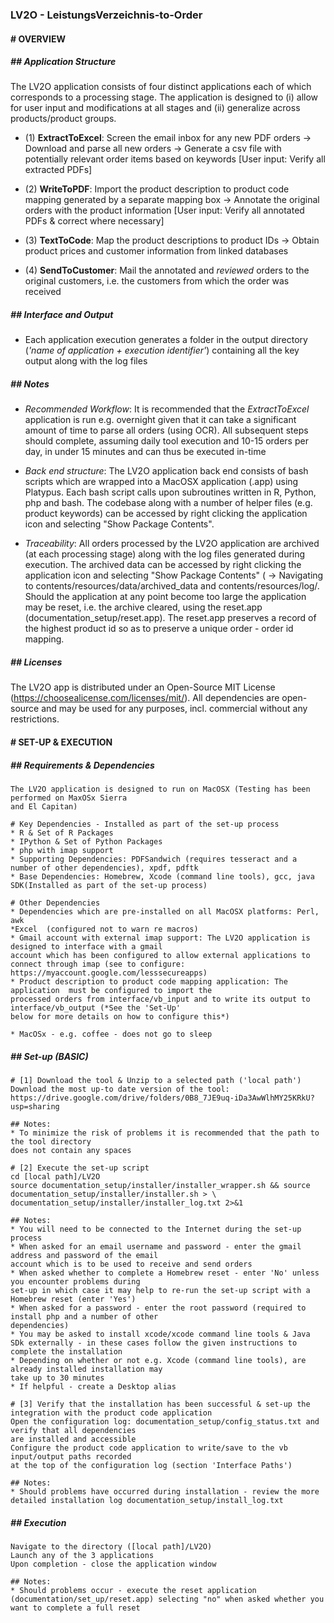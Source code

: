 ### **LV2O - LeistungsVerzeichnis-to-Order** 

#### # OVERVIEW

##### **## Application Structure**  

The LV2O application consists of four distinct applications each of which corresponds to a processing stage. The application is designed 
to (i) allow for user input and modifications at all stages and (ii) generalize across products/product groups.

* (1) **ExtractToExcel**: Screen the email inbox for any new PDF orders -> Download and parse all new orders 
-> Generate a csv file with potentially relevant order items based on keywords [User input: 
Verify all extracted PDFs]

* (2) **WriteToPDF**: Import the product description to product code mapping generated by a separate 
mapping box -> Annotate the original orders with the product information [User input: 
Verify all annotated PDFs & correct where necessary]

* (3) **TextToCode**: Map the product descriptions to product IDs -> Obtain product prices and customer information from linked databases

* (4) **SendToCustomer**: Mail the annotated and *reviewed* orders to the original customers, i.e. 
the customers from which the order was received


##### **## Interface and Output**  

- Each application execution generates a folder in the output directory (*'name of application + 
execution identifier'*) containing all the key output along with the log files


##### **## Notes** 

- *Recommended Workflow*: It is recommended that the *ExtractToExcel* application is run e.g. 
overnight given that it can take a significant amount of time to parse all orders (using OCR). 
All subsequent steps should complete, assuming daily tool execution and 10-15 orders per day, in 
under 15 minutes and can thus be executed in-time

- *Back end structure*: The LV2O application back end consists of bash scripts which are wrapped into
a MacOSX application (.app) using Platypus. Each bash script calls upon subroutines written in R, 
Python, php and bash. The codebase along with a number of helper files (e.g. product keywords) 
can be accessed by right clicking the application icon and selecting "Show Package Contents". 

- *Traceability*: All orders processed by the LV2O application are archived (at each processing stage) 
along with the log files generated during execution. The archived data can be accessed by right 
clicking the application icon and selecting "Show Package Contents" 
( -> Navigating to contents/resources/data/archived_data and contents/resources/log/. 
Should the application at any point become too large the application may be reset, i.e. the 
archive cleared, using the reset.app (documentation_setup/reset.app). The reset.app preserves a 
record of the highest product id so as to preserve a unique order - order id mapping. 

##### **## Licenses**  

The LV2O app is distributed under an Open-Source MIT License (https://choosealicense.com/licenses/mit/). All dependencies are open-source and 
may be used for any purposes, incl. commercial without any restrictions. 

#### # SET-UP & EXECUTION

##### **## Requirements & Dependencies**  

````
The LV2O application is designed to run on MacOSX (Testing has been performed on MaxOSx Sierra 
and El Capitan)

# Key Dependencies - Installed as part of the set-up process
* R & Set of R Packages 
* IPython & Set of Python Packages 
* php with imap support 
* Supporting Dependencies: PDFSandwich (requires tesseract and a number of other dependencies), xpdf, pdftk 
* Base Dependencies: Homebrew, Xcode (command line tools), gcc, java SDK(Installed as part of the set-up process)

# Other Dependencies
* Dependencies which are pre-installed on all MacOSX platforms: Perl, awk
*Excel  (configured not to warn re macros)
* Gmail account with external imap support: The LV2O application is designed to interface with a gmail 
account which has been configured to allow external applications to connect through imap (see to configure: 
https://myaccount.google.com/lesssecureapps)
* Product description to product code mapping application: The application  must be configured to import the 
processed orders from interface/vb_input and to write its output to interface/vb_output (*See the 'Set-Up' 
below for more details on how to configure this*)

* MacOSx - e.g. coffee - does not go to sleep
````

##### **## Set-up (BASIC)**  

````
# [1] Download the tool & Unzip to a selected path ('local path')
Download the most up-to date version of the tool: 
https://drive.google.com/drive/folders/0B8_7JE9uq-iDa3AwWlhMY25KRkU?usp=sharing

## Notes:
* To minimize the risk of problems it is recommended that the path to the tool directory 
does not contain any spaces

# [2] Execute the set-up script 
cd [local path]/LV2O
source documentation_setup/installer/installer_wrapper.sh && source documentation_setup/installer/installer.sh > \
documentation_setup/installer/installer_log.txt 2>&1 

## Notes:
* You will need to be connected to the Internet during the set-up process
* When asked for an email username and password - enter the gmail address and password of the email 
account which is to be used to receive and send orders
* When asked whether to complete a Homebrew reset - enter 'No' unless you encounter problems during 
set-up in which case it may help to re-run the set-up script with a Homebrew reset (enter 'Yes')
* When asked for a password - enter the root password (required to install php and a number of other 
dependencies)
* You may be asked to install xcode/xcode command line tools & Java SDk externally - in these cases follow the given instructions to complete the installation
* Depending on whether or not e.g. Xcode (command line tools), are already installed installation may 
take up to 30 minutes
* If helpful - create a Desktop alias

# [3] Verify that the installation has been successful & set-up the integration with the product code application
Open the configuration log: documentation_setup/config_status.txt and verify that all dependencies 
are installed and accessible 
Configure the product code application to write/save to the vb input/output paths recorded
at the top of the configuration log (section 'Interface Paths')

## Notes:
* Should problems have occurred during installation - review the more detailed installation log documentation_setup/install_log.txt
````

##### **## Execution**  

````
Navigate to the directory ([local path]/LV2O)
Launch any of the 3 applications 
Upon completion - close the application window

## Notes:
* Should problems occur - execute the reset application (documentation/set_up/reset.app) selecting "no" when asked whether you want to complete a full reset

````




